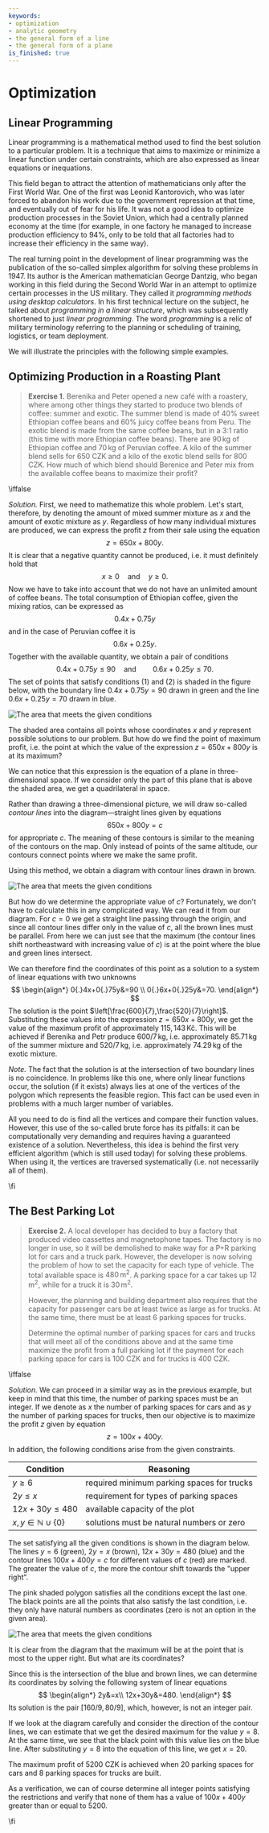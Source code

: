 ```yaml
---
keywords:
- optimization
- analytic geometry
- the general form of a line
- the general form of a plane
is_finished: true
---
```


# Optimization

## Linear Programming

Linear programming is a mathematical method used to find the best solution to a particular problem. 
It is a technique that aims to maximize or minimize a linear function under certain constraints, 
which are also expressed as linear equations or inequations.

This field began to attract the attention of mathematicians only after the First World War. 
One of the first was Leonid Kantorovich, who was later forced to abandon his work due 
to the government repression at that time, and eventually out of fear for his life. 
It was not a good idea to optimize production processes in the Soviet Union, 
which had a centrally planned economy at the time 
(for example, in one factory he managed to increase production efficiency to 94\%, 
only to be told that all factories had to increase their efficiency in the same way).

The real turning point in the development of linear programming was the publication 
of the so-called simplex algorithm for solving these problems in 1947. 
Its author is the American mathematician George Dantzig, 
who began working in this field during the Second World War 
in an attempt to optimize certain processes in the US military. 
They called it *programming methods using desktop calculators*. 
In his first technical lecture on the subject, 
he talked about *programming in a linear structure*, 
which was subsequently shortened to just *linear programming*. 
The word *programming* is a relic of military terminology referring to the planning 
or scheduling of training, logistics, or team deployment.

We will illustrate the principles with the following simple examples.

## Optimizing Production in a Roasting Plant

> **Exercise 1.**  Berenika and Peter opened a new café with a roastery, where
> among other things they started to produce two blends of coffee: summer and exotic.
> The summer blend is made of 40\% sweet Ethiopian coffee beans and 60\% juicy coffee beans from Peru.
> The exotic blend is made from the same coffee beans, but in a 3:1 ratio (this time with more Ethiopian coffee beans).
> There are $90\,\text{kg}$ of Ethiopian coffee and $70\,\text{kg}$ of Peruvian coffee.
> A kilo of the summer blend sells for 650 CZK and a kilo of the exotic blend sells for 800 CZK.
> How much of which blend should Berenice and Peter mix from the available coffee beans to maximize their profit?

\iffalse

*Solution.* First, we need to mathematize this whole problem. Let's start, therefore, 
by denoting the amount of mixed summer mixture as $x$ and the amount of exotic mixture as $y$. 
Regardless of how many individual mixtures are produced, 
we can express the profit $z$ from their sale using the equation
$$
z=650x+800y.
$$
It is clear that a negative quantity cannot be produced, i.e. it must definitely hold that
$$
  x\geq0\quad \text{and}\quad y\geq0. \tag{1}
$$
Now we have to take into account that we do not have an unlimited amount of coffee beans. The total consumption of Ethiopian coffee, given the mixing ratios, can be expressed as
$$
  0{.}4x+0{.}75y 
$$
and in the case of Peruvian coffee it is
$$
  0{.}6x+0{.}25y.
$$
Together with the available quantity, we obtain a pair of conditions
$$
  0{.}4x+0{.}75y\leq90 \quad\text{and}\quad\quad 0{.}6x+0{.}25y\leq70. \tag{2}
$$
The set of points that satisfy conditions $(1)$ and $(2)$ is shaded in the figure below, 
with the boundary line $0{.}4x+0{.}75y=90$ drawn in green and the line $0{.}6x+0{.}25y=70$ drawn in blue.

![The area that meets the given conditions](00032_obr_1.svg)

The shaded area contains all points whose coordinates $x$ and $y$ represent possible solutions to our problem. 
But how do we find the point of maximum profit, i.e. the point at which the value of the expression $z=650x+800y$ is at its maximum?

We can notice that this expression is the equation of a plane in three-dimensional space. 
If we consider only the part of this plane that is above the shaded area, we get a quadrilateral in space.

Rather than drawing a three-dimensional picture, we will draw so-called *contour lines* into the diagram—straight lines given by equations
$$
650x+800y=c
$$
for appropriate $c$. The meaning of these contours is similar to the meaning of the contours on the map. Only instead of points of the same altitude, our contours connect points where we make the same profit.

Using this method, we obtain a diagram with contour lines drawn in brown.

![The area that meets the given conditions](00032_obr_2.svg)

But how do we determine the appropriate value of $c$? 
Fortunately, we don't have to calculate this in any complicated way. We can read it from our diagram. 
For $c=0$ we get a straight line passing through the origin, 
and since all contour lines differ only in the value of $c$, all the brown lines must be parallel. 
From here we can just see that the maximum (the contour lines shift northeastward with increasing value of $c$) 
is at the point where the blue and green lines intersect.

We can therefore find the coordinates of this point as a solution to a system of linear equations with two unknowns
$$
\begin{align*}
0{.}4x+0{.}75y&=90 \\
0{.}6x+0{.}25y&=70.
\end{align*}
$$The solution is the point $\left[\frac{600}{7},\frac{520}{7}\right]$. 
Substituting these values ​​into the expression $z=650x+800y$, 
we get the value of the maximum profit of approximately $115{,}143\,\text{Kč}$. 
This will be achieved if Berenika and Petr produce $600/7\,\text{kg}$, 
i.e. approximately $85{.}71\,\text{kg}$ of the summer mixture and $520/7\,\text{kg}$, 
i.e. approximately $74{.}29\,\text{kg}$ of the exotic mixture.

*Note.* The fact that the solution is at the intersection of two boundary lines is no coincidence. 
In problems like this one, where only linear functions occur, 
the solution (if it exists) always lies at one of the vertices of the polygon which represents the feasible region. 
This fact can be used even in problems with a much larger number of variables.

All you need to do is find all the vertices and compare their function values. 
However, this use of the so-called brute force has its pitfalls: 
it can be computationally very demanding and requires having a guaranteed existence of a solution. 
Nevertheless, this idea is behind the first very efficient algorithm (which is still used today) for solving these problems. 
When using it, the vertices are traversed systematically (i.e. not necessarily all of them).

\fi

## The Best Parking Lot

> **Exercise 2.** A local developer has decided to buy a factory that produced video cassettes
> and magnetophone tapes. The factory is no longer in use,
> so it will be demolished to make way for a P+R parking lot for cars and a truck park.
> However, the developer is now solving the problem of how to set the capacity for each type of vehicle.
> The total available space is $480\,\text{m}^2$.
> A parking space for a car takes up $12\,\text{m}^2$, while for a truck it is $30\,\text{m}^2$.
>
> However, the planning and building department also requires that the capacity
> for passenger cars be at least twice as large as for trucks.
> At the same time, there must be at least 6 parking spaces for trucks.
>
> Determine the optimal number of parking spaces for cars and trucks that will meet all of the conditions above
> and at the same time maximize the profit from a full parking lot
> if the payment for each parking space for cars is 100 CZK and for trucks is 400 CZK.

\iffalse

*Solution.* We can proceed in a similar way as in the previous example, 
but keep in mind that this time, the number of parking spaces must be an integer. 
If we denote as $x$ the number of parking spaces for cars 
and as $y$ the number of parking spaces for trucks, 
then our objective is to maximize the profit $z$ given by equation
$$
z=100x+400y.
$$
In addition, the following conditions arise from the given constraints.

| Condition  | Reasoning| 
| ------------- | ------------- | 
| $y\geq 6$  | required minimum parking spaces for trucks  | 
| $2y\leq x$  | requirement for types of parking spaces  | 
| $12x+30y\leq480$ | available capacity of the plot  | 
| $x,y\in\mathbb{N}\cup\{0\}$  | solutions must be natural numbers or zero | 

The set satisfying all the given conditions is shown in the diagram below. 
The lines $y=6$ (green), $2y=x$ (brown), $12x+30y=480$ (blue) 
and the contour lines $100x+400y=c$ for different values ​​of $c$ (red) are marked. 
The greater the value of $c$, the more the contour shift towards the "upper right".

The pink shaded polygon satisfies all the conditions except the last one. 
The black points are all the points that also satisfy the last condition, 
i.e. they only have natural numbers as coordinates (zero is not an option in the given area).

![The area that meets the given conditions](00032_obr_3.svg)

It is clear from the diagram that the maximum will be at the
point that is most to the upper right. But what are its coordinates? 

Since this is the intersection of the blue and brown lines, 
we can determine its coordinates by solving the following system of linear equations
$$
\begin{align*}
2y&=x\\  
12x+30y&=480. 
\end{align*}
$$
Its solution is the pair $[160/9,80/9]$, which, however, is not an integer pair.

If we look at the diagram carefully and consider the direction of the contour lines, 
we can estimate that we get the desired maximum for the value $y=8$. 
At the same time, we see that the black point with this value lies on the blue line. 
After substituting $y=8$ into the equation of this line, we get $x=20$.

The maximum profit of $5200$ CZK is achieved 
when $20$ parking spaces for cars and $8$ parking spaces for trucks are built.

As a verification, we can of course determine all integer points satisfying the restrictions 
and verify that none of them has a value of $100x+400y$ greater than or equal to $5200$.

\fi
